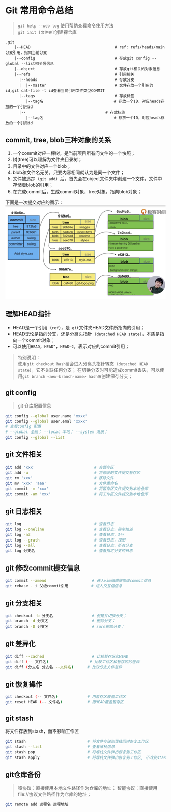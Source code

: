 # Git 常用命令总结
> `git help --web log` 使用帮助查看命令使用方法  
> `git init [文件夹]`创建裸仓库
```
.git
    |--HEAD                                     # ref: refs/heads/main 分支引用，指向当前分支
    |--config                                   # 存放git config --global --list相关信信息
    |--object                                   # 存放git相关的对象信息
    |--refs                                     # 引用相关
      |--heads                                  # 存放分支
      |  |--master                              # 文件存放一个引用的id,git cat-file -t id查看当前引用文件类型COMMIT
      |--tags                                   # 存放标签
         |--tag名                               # 存放一个ID，对应heads存放的一个引用id 
      |--                                   # 存放标签
         |--tag名                               # 存放一个ID，对应heads存放的一个引用id 
```
## commit, tree, blob三种对象的关系
1. 一个commit对应一棵树，是当前项目所有问文件的一个快照；  
2. 树(tree)可以理解为文件夹目录树；  
3. 目录中的文件对应一个blob；  
4. blob和文件名无关，只要内容相同就认为是同一个文件； 
5. 文件被追踪（`git add`）后，首先会在object文件夹中创建一个文件，文件中存储着blob的引用；  
6. 在完成commit后，生成commit对象，tree对象，指向blob对象；

下面是一次提交对应的图示：    
![git对象图](./assets/git-object.png)

## 理解HEAD指针
+ HEAD是一个引用（`ref`），是`.git`文件夹HEAD文件所指向的引用；
+ HEAD无论是指向分支，还是分离头指针（`detached HEAD state`），本质是指向一个commit对象；
+ 可以使用`HEAD`，`HEAD^`，`HEAD~2`，表示对应的commit引用；
> 特别说明：  
> 使用`git checkout hash值`会进入分离头指针转态（`detached HEAD state`），它不关联任何分支； 
> 在切换分支时可能造成commit丢失，可以使用`git branch <new-branch-name> hash值`创建保存分支；
## git config

> git 仓库配置信息

```bash
git config --global user.name 'xxxx'
git config --global user.emal 'xxxx'
# 查看config 配置
# --global 全局； --local 本地； --system 系统；
git config --global --list
```

## git 文件相关

```bash
git add 'xxx'                          # 交暂存区
git add -u                             # 将修改的文件提交暂存区
git rm 'xxx'                           # 移除文件
git mv 'xxx' 'aaa'                     # 文件重命名
git commit -m 'xxx'                    # 将暂存区文件提交到本地仓库
git commit -am 'xxx'                   # 将工作区文件提交到本地仓库
```

## git 日志相关
```bash
git log                                # 查看日志
git log --oneline                      # 查看日志，简单描述
git log -n3                            # 查看日志，3行
git log --grath                        # 查看日志，视图
git log --all                          # 查看日志，所有分支
git log 分支名                          # 查看指定分支的日志
```
## git 修改commit提交信息
```bash
git commit --amend                    # 进入vim编辑器修改commit信息
git rebase - i 父级commit引用          # 进入交互信信息
```

## git 分支相关
```bash
git checkout -b 分支名                 # 创建并切换分支；
git branch -d 分支名                   # 删除分支；
git branch -D 分支名                   # sure删除分支；
```

## git 差异化
```bash
git diff --cached                     # 比较暂存区和HEAD
git diff (-- 文件名)                  # 比较工作区和暂存区的差异
git diff (分支名 分支名 --文件名)      # 比较分支文件差异
```

## git 恢复操作
```bash
git checkout (-- 文件名)             # 用暂存区覆盖工作区
git reset HEAD (-- 文件名)           # 用HEAD覆盖暂存区
```

## git stash
将文件存放到stash，而不影响工作区
```bash
git stash                           # 将文件存储到堆栈同时恢复工作区
git stash --list                    # 查看堆栈信息
git stash pop                       # 将堆栈文件弹出恢复到工作区
git stash apply                     # 将堆栈文件弹出恢复到工作区, 不改变stash
```

## git仓库备份
> 哑协议：直接使用本地文件路径作为仓库的地址；
> 智能协议：直接使用file://协议文件路径作为仓库的地址；

```bash
git remote add 远程名 远程地址
```